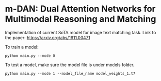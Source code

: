 # m-DAN: Dual Attention Networks for Multimodal Reasoning and Matching
Implementation of current SoTA model for image text matching task. Link to the paper: https://arxiv.org/abs/1611.00471

To train a model: 
```
python main.py --mode 0
```

To test a model, make sure the model file is under models folder. 

```
python main.py --mode 1 --model_file_name model_weights_1.t7
```
